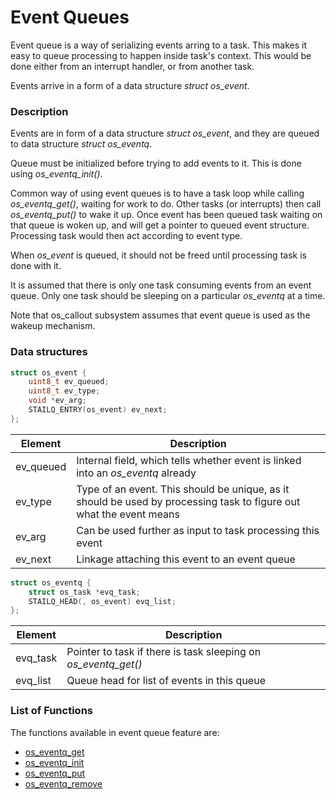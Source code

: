 # Event Queues


Event queue is a way of serializing events arring to a task. This makes it easy to queue processing to happen inside task's context. This would be done either from an interrupt handler, or from another task.

Events arrive in a form of a data structure *struct os_event*.

### Description

Events are in form of a data structure *struct os_event*, and they are queued to data structure *struct os_eventq*.

Queue must be initialized before trying to add events to it. This is done using *os_eventq_init()*.

Common way of using event queues is to have a task loop while calling *os_eventq_get()*, waiting for work to do.
Other tasks (or interrupts) then call *os_eventq_put()* to wake it up. Once event has been queued task waiting on that queue is woken up, and will get a pointer to queued event structure.
Processing task would then act according to event type.

When *os_event* is queued, it should not be freed until processing task is done with it.

It is assumed that there is only one task consuming events from an event queue. Only one task should be sleeping on a particular *os_eventq* at a time.

Note that os_callout subsystem assumes that event queue is used as the wakeup mechanism.

### Data structures

```c
struct os_event {
    uint8_t ev_queued;
    uint8_t ev_type;
    void *ev_arg;
    STAILQ_ENTRY(os_event) ev_next;
};
```

| Element | Description |
|---------|-------------|
| ev_queued | Internal field, which tells whether event is linked into an *os_eventq* already |
| ev_type | Type of an event. This should be unique, as it should be used by processing task to figure out what the event means |
| ev_arg | Can be used further as input to task processing this event |
| ev_next | Linkage attaching this event to an event queue |


```c
struct os_eventq {
    struct os_task *evq_task;
    STAILQ_HEAD(, os_event) evq_list;
};
```


| Element | Description |
|---------|-------------|
| evq_task | Pointer to task if there is task sleeping on *os_eventq_get()* |
| evq_list | Queue head for list of events in this queue |

### List of Functions


The functions available in event queue feature are:

* [os_eventq_get](os_eventq_get.md)
* [os_eventq_init](os_eventq_init.md)
* [os_eventq_put](os_eventq_put.md)
* [os_eventq_remove](os_eventq_remove.md)

